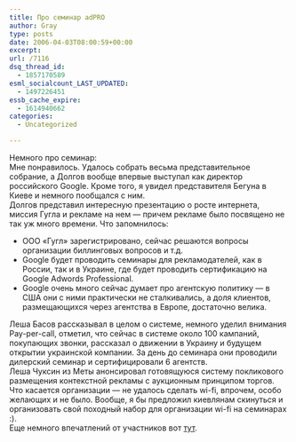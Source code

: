 ```yaml
---
title: Про семинар adPRO
author: Gray
type: posts
date: 2006-04-03T08:00:59+00:00
excerpt:
url: /7116
dsq_thread_id:
  - 1857170589
esml_socialcount_LAST_UPDATED:
  - 1497226451
essb_cache_expire:
  - 1614940662
categories:
  - Uncategorized

---
```








Немного про семинар:  
Мне понравилось. Удалось собрать весьма представительное собрание, а Долгов вообще впервые выступал как директор российского Google. Кроме того, я увидел представителя Бегуна в Киеве и немного пообщался с ним.  
Долгов представил интересную презентацию о росте интернета, миссия Гугла и рекламе на нем &#8212; причем рекламе было посвящено не так уж много времени. Что запомнилось:

  * ООО &#171;Гугл&#187; зарегистрировано, сейчас решаются вопросы организации биллинговых вопросов и т.д.
  * Google будет проводить семинары для рекламодателей, как в России, так и в Украине, где будет проводить сертификацию на Google Adwords Professional.
  * Google очень много сейчас думает про агентскую политику &#8212; в США они с ними практически не сталкивались, а доля клиентов, размещающихся через агентства в Европе, достаточно велика.

Леша Басов рассказывал в целом о системе, немного уделил внимания Pay-per-call, отметил, что сейчас в системе около 100 кампаний, покупающих звонки, рассказал о движении в Украину и будущем открытии украинской компании. За день до семинара они проводили дилерский семинар и сертифицировали 6 агентств.  
Леша Чуксин из Меты анонсировал готовящуюся систему покликового размещения контекстной рекламы с аукционным принципом торгов.  
Что касается организации &#8212; не удалось сделать wi-fi, впрочем, особо желающих и не было. Вообще, я бы предложил киевлянам скинуться и организовать свой походный набор для организации wi-fi на семинарах :).  
Еще немного впечатлений от участников вот <a href="http://estrabota.com.ua/blog/view_topic.php?id=22" target="_blank">тут</a>.